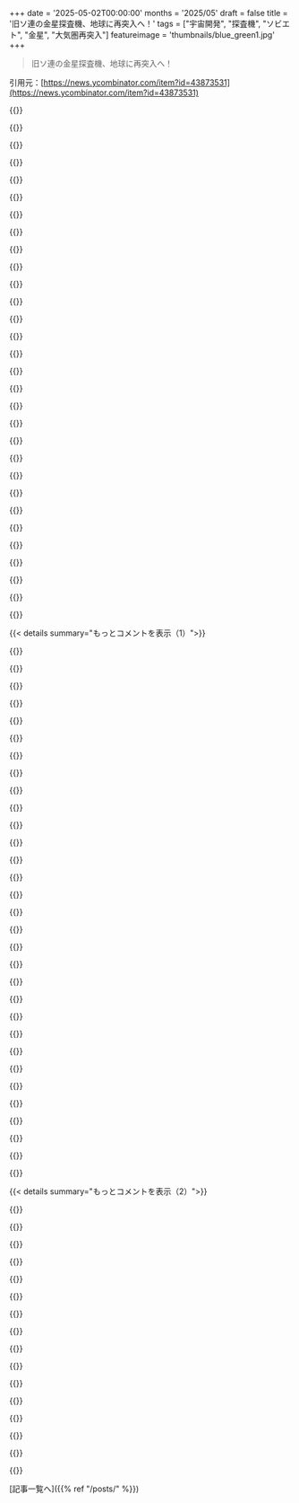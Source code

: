 +++
date = '2025-05-02T00:00:00'
months = '2025/05'
draft = false
title = '旧ソ連の金星探査機、地球に再突入へ！'
tags = ["宇宙開発", "探査機", "ソビエト", "金星", "大気圏再突入"]
featureimage = 'thumbnails/blue_green1.jpg'
+++

> 旧ソ連の金星探査機、地球に再突入へ！

引用元：[https://news.ycombinator.com/item?id=43873531](https://news.ycombinator.com/item?id=43873531)




{{<matomeQuote body="ソ連のベネラ探査機、カメラのレンズキャップ壊れて真っ暗な写真ばっかだったんだって。9〜12号機全部ダメだったらしい。さらに14号機は、キャップが表面圧縮試験器の真下に落ちて、金星の表面じゃなくてキャップの硬さ測っちゃったってさ。面白いような悲しいような話だよね。" userName="porphyra" createdAt="2025/05/02 20:41:57" color="#785bff">}}




{{<matomeQuote body="今考えるとウケるよね。ソ連時代にレンズキャップ設計の担当者とか、全部管理してた人とか想像してみてよ。" userName="FredPret" createdAt="2025/05/02 20:44:23" color="">}}




{{<matomeQuote body="ソ連だけじゃないよ。俺の高校の物理の先生、昔JPLでMars Climate Orbiterに関わってたんだって。打ち上げ成功して10ヶ月も飛んだのに、JPLはメートル法、Lockheed Martinはヤード・ポンド法使ってたせいで大気圏で爆発しちゃったらしい。先生はその失敗で精神的に参って、NASA辞めて高校教師になったって。良い先生だったけど、人生の成果がそんな風に消えちゃうなんてキツい話だよね。" userName="dluan" createdAt="2025/05/03 00:00:29" color="#45d325">}}




{{<matomeQuote body="ソ連での失敗の扱いについてだけど、西側の情報だけだと分かりにくいかも。俺の印象では、ソ連人も人間で、正直な技術的なミスで収容所行きとか、そこまで馬鹿じゃなかったと思う。政治的反論は厳罰だったけど、宇宙開発みたいな技術分野はインテリにとって比較的安全な場所で、多少の批判も許容されてたかもね。もちろん例外もあっただろうけど。" userName="kerkeslager" createdAt="2025/05/03 02:31:02" color="#45d325">}}




{{<matomeQuote body="これ見てみて。<br>https://en.wikipedia.org/wiki/Mars_Climate_Orbiter#Cause_of_..." userName="dekhn" createdAt="2025/05/03 01:31:10" color="">}}




{{<matomeQuote body="Wikipediaの記事についてだけど、NASAはLockheedじゃなくて、チェックを怠った自分たちに責任があるって言ってるね。問題に気づいたナビゲーターがいたのに、書類の記入ルールを守らなかったからって無視されたらしいよ。”よくあるお役所仕事”って感じだね。こんな環境でよく色々うまくいくよな、って思う。" userName="userbinator" createdAt="2025/05/03 02:10:57" color="#45d325">}}




{{<matomeQuote body="ロシア人としての意見ね。西側にはロシアを悪魔化する古い伝統があるんだよ。昔から今のメディアや映画までたくさん例が見つかる。良いニュースは報道せず、ロシア政府が赤ちゃんを生き埋めにしたとか、経済がダメだとか、否定的な報道ばっかり。特にソ連時代が一番悪魔化されてるって感じるな。" userName="anticodon" createdAt="2025/05/03 09:04:28" color="#ff5733">}}




{{<matomeQuote body="全体として、スターリンとソ連全体を同一視する人が多いのが問題だと思う。彼の時代以外や、第二次大戦で数千万人も失ったっていう背景は全然違う。今も続く戦争を見ると分かるように、例外的な人命損失はリーダーが命を全く気にしなくなるように追い詰めるみたいだね。辛い決断がすごく簡単になると、ディストピアまっしぐらだよ。" userName="somenameforme" createdAt="2025/05/03 06:34:33" color="#38d3d3">}}




{{<matomeQuote body="ジョージアで一度、金曜夜の混雑時に橋の手すりが大量に高速道路に落ちてくる事故があったんだ。あの時間帯の交通量考えたら、誰も怪我しなかったどころか、誰も死ななかったのは奇跡だよ。すぐさまDOTの責任者が、手すりを設置したcontractorを責めないでくれって懇願したんだ。原因究明は大事だけど、DOTの責任者は死ぬ可能性があった人々を一番心配すべきだろ。信じられないくらい場の空気を読めてない瞬間だったね。" userName="Mountain_Skies" createdAt="2025/05/03 12:23:04" color="#ff5733">}}




{{<matomeQuote body="Holodomorとか大規模な粛清はWW2よりずっと前に起きてるんだから、Sovietの弾圧に言い訳はきかないぜ。" userName="dsq" createdAt="2025/05/03 07:49:38" color="">}}




{{<matomeQuote body="いかにも規制当局の癒着か汚職の典型だね。誰と誰が寝てたとか／誰と誰が親戚だったとか、結局わかったの？" userName="lazide" createdAt="2025/05/03 12:54:10" color="">}}




{{<matomeQuote body="大規模な粛清は計画的だったけど、飢饉（「Holodomor」って論争もあるけどさ）はそうじゃないんだよ。飢饉はStalinの悲惨な農業政策が原因で起きたんで、意図的に人を殺そうとしたわけじゃないんだ。" userName="DiogenesKynikos" createdAt="2025/05/03 08:10:55" color="">}}




{{<matomeQuote body="規制当局が国民に奉仕するより請負業者をかばうことばかり気にしてるなら、それは明確な懸念材料だよね？" userName="lazide" createdAt="2025/05/04 05:29:37" color="">}}




{{<matomeQuote body="それは懸念材料だね！でも、その描写に国民への奉仕に反する点は何も見当たらなかったよ。あの時点では、国民に奉仕する唯一の方法は調査を開始することであって、何が悪くて誰が傷ついたかについて超予備的な声明を出すことじゃない。その見当違いの言動自体は、汚職の重大な兆候とは言えないと思うな。" userName="Dylan16807" createdAt="2025/05/04 06:25:43" color="">}}




{{<matomeQuote body="高校で物理を教える方が、Marsに宇宙船を着陸させるより、もっと多くの人にもっと役に立つぜ。" userName="SoftTalker" createdAt="2025/05/03 03:12:17" color="">}}




{{<matomeQuote body="簡単だよ。「調査します」だって？心配いらないね。「請負業者を責めるな」だって？心配だね。" userName="lazide" createdAt="2025/05/04 07:30:30" color="">}}




{{<matomeQuote body="”…the thing exploded in the atmosphere without ever reaching the surface because the team at JPL used metric while Lockheed Martin used imperial.”ってWikiで読んだばっかだよ、Mars Climate Orbiterの件ね。あの間違いの悲惨な影響を説明してる。こういうエラーの悲しいとこは、USがずっと繰り返してるとこ！Hubbleもめっちゃ金かかったImperial/Metricの失敗だったしね、あれはリカバリーできたけどさ。<br>USにいた時、ImperialかMetricかでアメリカ人とよく議論したけど、奴らの言い分はだいたい「神様がくれた単位をなんであのフランスの変なやつに譲らなきゃいけないんだ？」って感じか、それに近いことね。<br>新しいツールのコストが prohibitiveとか、他の怪しげな議論もしてたけど、もちろんそれ rubbish† （大局的に見れば長期的なメリットが初期コストを遥かに上回るからね）。<br>まあ、とにかく、どうやら神様はFrenchの味方らしい！<br>US outsideの多くの俺たちが oddで figure outできないのは、初期のAmerican Republicは horribleなImperial islandに対抗してFrenchと手を取り合ってたのに、なんでFrench systemを rejectしたのかってこと。<br>そうだよ、metricizationの初期の試みとか、FranceからUSへのtransit中にweights and measuresをseaでlossした件は知ってる。でもそのimpact考えると、かなり paltryなexcuseだよ。<br>It really is time you guys caught up with the rest of the world. Surely, it’s getting a bit too expensive to continue to lose spacecraft to whims of measurement.<br>__† Check how well Australia’s metric conversion went some 50 years ago. It’s a textbook example of how to go about it correctly. I know, I live there—we fuck things up more often than not but this one we got AOK right. If you ask kids at school today what various Imperial units are they’d likely say they’ve never heard of them." userName="hilbert42" createdAt="2025/05/03 18:17:25" color="#785bff">}}




{{<matomeQuote body="だって contractor’s health or wellbeingがここで at all concernなわけ？特に right at the beginningで no one has even said/done anything？<br>If you answer that question considering that corruption may indeed be involved, the answer is quite obvious no？" userName="lazide" createdAt="2025/05/04 10:31:57" color="">}}




{{<matomeQuote body="Oh that Commissarは fineだったって。It was the Commissar for Lens Cap Ejection Systems on Interplanetary Probes that got thrown under the avtobus." userName="staplung" createdAt="2025/05/02 21:30:46" color="">}}




{{<matomeQuote body="I’m American, and I fully support moving to the metric system. But it’s a tough sell for most people.<br>If someone is an adult, it’s a bunch of new information to learn, and unless they work in a field that involves measurements and math, it probably won’t be an obvious net positive for them.<br>The biggest benefit IMOは for future generations, who wouldn’t grow up having to memorize conversion factors for a bunch of ancient legacy units (feet per mile, teaspoons per cup, etc.) as well as having to do the conversions when working with people from outside the US.<br>I’d greatly appreciate it as someone who does a lot of hobby work in various fields, because metric measurementsは something I can use across all of them. But the impression I’ve gotten is that professionals in a single field are so used to working with whichever specific imperial units are relevant to them that it would be a wash. And since they’d have to redevelop all of that intuitive knowledge for the metric equivalent, they see it as a net negative." userName="blincoln" createdAt="2025/05/03 18:54:05" color="#785bff">}}




{{<matomeQuote body="So the reason to think corruption is that there’s no other reason to say that？<br>Well that’s not true. Incorrectly blaming a particular company in the heat of the moment could lead to harm or harassment, and it’s good to remind people to wait for a real investigation. The last thing the DOT wants at that point is even more avoidable mistakes.<br>And if it was motivated by corruption that statement seems like a bad idea. It draws a lot of attention to that specific contractor while telling people to wait for the investigation. If they are at fault, that extra attention is bad for them in the long run." userName="Dylan16807" createdAt="2025/05/04 14:16:42" color="">}}




{{<matomeQuote body="I heard the Commissar for Lens Cap Ejection Trajectory Modeling for Venusian Planetary Environments caught the brunt of the blame, but the real fault was with the Commissar for Lens Cap Ejection Trajectory Modeling for Venusian Atmospheric Dynamics, who got off scott free. Turns out he was the general’s nephew." userName="roughly" createdAt="2025/05/03 00:37:57" color="#38d3d3">}}




{{<matomeQuote body="And the classic accelerometer installed backward which doomed the Genesis mission sample return, although some bits were successfully recovered, the parachute never deployed." userName="cbanek" createdAt="2025/05/03 08:27:28" color="#ff5c5c">}}




{{<matomeQuote body="OK, let’s start here:<br>”If someone is an adult, it’s a bunch of new information to learn, and unless they work in a field that involves measurements and math, it probably won’t be an obvious net positive for them.”<br>Absolutely true！ So what does a country do to overcome the problems of familiarity and habit? First thing is not to scare the population and the best way to do that is with a friendly and sophisticated advertising campaign.<br>Before I go further I must point out that Australia, the UK and New Zealand had a much more difficult task than the US if or when it converts to Metric. Reason: our currency followed the LSD system—Pounds, Shillings and Pence—so we had the double-sized problem of converting both the currency and weights and measures. Right, the US has had decimal currency almost from its beginning. You’ve already a head start！ :-)<br>Pre decimal currency people in Australia, the UK and NZ had a mad system inherited from history where 12 pence = 1 shilling, 20 shilling = 1 pound (£). And there was an even madder unit called the guinea (gn) which is 21 shillings—that’s 1 shilling more than the pound or 252 pence/pennies (that’s madness but there are good historical reasons for it that go back centuries).<br>It used to be commonplace to see ads, store sales etc. like 14gn & 3/- (shillings)—that’s 297 shillings or 3,528 pennies (if I haven’t screwed the math up).<br>And that was only part of it, there’s a florin, a crown, half crown etc and a halfpenny. Everyone had to know all this stuff (if you didn’t you’d likely be robbed). A couple of examples in your parlance:<br>penny (1d) — 1¢, pennysixpence (6d) — 5¢, nickelshilling (12d) — 10¢, dime10 shillings (10/-) — $1, dollar<br>Every country that converted from LSD to decimal adopted the preferred 1-2-5 number series to minimize the number of coins, i..e.: 1, 2, 5, 10, 20,…. Same with the Euro. The US has somewhat screwed its coinage up with its beloved Quarter. When those of us who come from 1-2-5 series countries go to the US one of the first things we notice is how much loose change we accumulate in our pockets. The difference is amazing！<br>https://en.m.wikipedia.org/wiki/Preferred_number#1-2-5_serie... <br>https://en.m.wikipedia.org/wiki/Coin_problem<br>It’s worth noting that Australia’s main currency unit is the dollar (same basic structure as the US dollar) which is half the old pound. That was too much for the UK, tradition held them back, the old 20 shilling pound became the new 10 shilling pound sans name change. That meant a coarser granularity, the smallest unit (the new pence) is over twice that of the old. Of course, that led to price hikes. The UK then went on screw up its weights and measures conversion for the same reason.<br>As mentioned, everything counts on getting the population on side, here’s one of Australia’s decimal currency ads (even now it’s pretty good):<br>https://m.youtube.com/watch?v=Qm_Vtl2u1Hc †<br>A similar campaign was waged a little later with the weights and measures conversion. This is where Australia shined and it suggests your worry about conversion being a tough sell—which is true—has to be accepted and tackled head on. And that’s how it was done here.<br>What Australia’s Metric Conversion Board did was to cold-turkey the whole country from the outset just as happened with decimal currency—old coins and notes disappeared almost overnight, as soon as ’old’ cash was banked new coins and notes were issued.<br>Almost immediately, grocery items changed from pounds and ounces to kilograms/grams, pints/fluid ounces to litres, feet and inches to metres/cms. Suddenly, kids going back to school after holidays could only buy 30cm rules sans inches—both sides were only metric.<br>What’s more the government made it unlawful to sell new goods with Imperial measurements on them. Right, supermarket goods didn’t have both pounds/ounces and kilograms—only kilograms (of course manufacturers had time to tool up).<br>What happened? Well, a lot of whingeing for a few weeks and it was essentially all over. People adapted remarkably quickly. Teachers got rid of all those Imperial tables, and so on. Lumber changed, a 4x2” (OK, 2x4” in your lingo) became 100x50mm, and so on.<br>Oh, and I must say I lived though all that, I was a teenager when decimal currency came in. Even I bitched about not being able to buy a rule with both inches and centimeters on it. In fact, I had a friend who worked for the Metric Conversion Board and I used to whinge to him about it. It also worked both ways, I always had the latest lowdown on how the conversion was proceeding.<br>What happened after that? The country adjusted remarkably well and it now thinks metric by default (and that’s absolutely the key point). Both the US and the UK are largely metric in areas but neither think in metric by default. It’s not a cultural meme in either.<br>After everybody in Australia had become fully metrified the government reversed the ban on things marked with Imperial measurements (you’d never see groceries marked in Imperial units but you would see dual units on a 30cm rule nowadays. It was a great success with little pain.<br>Now look how the UK stuffed it up—or what not to do！ The UK started its metrication program in 1965 which is earlier than Australia yet it’s still a mess. Officially it’s a metric country and yet a huge amount of Imperial activity is still taking place. I recall around the time of Brexit some of Boris Johnson’s cohorts were even calling for the reintroduction of Imperial units. Moreover, you see the Imperial mindset everywhere even in the BBC, for example, doctors on medical programs frequently discuss patients weigh in stones—for heaven’s sake very few people in Australia would know what a ’stone’ is let alone that it’s 14lb.<br>What the British did was do precious little, they didn’t ban goods marked with Imperial measurements and so on, 60 years later it’s still largely an Imperial country.<br>__Edit, Ha, I’ve not seen that clip for many years but looking at it now I realize that it was produced by Artransa Park TV which was a subsidiary of the television network I worked for. I’d probably would never have made that connection if it were not for this post. Small world eh？" userName="hilbert42" createdAt="2025/05/04 01:03:25" color="#785bff">}}




{{<matomeQuote body="https://en.wikipedia.org/wiki/Kosmos_482<br>＞ Its landing module, which weighs 495 kilograms (1,091 lb), is highly likely to reach the surface of Earth in one piece as it was designed to withstand 300 G’s of acceleration and 100 atmospheres of pressure.Awesome! I don’t know how you can design for 300 G’s of acceleration!<br>すっげー！どうやって300 Gの加速度に耐えるように設計できるんだろ！？" userName="eh_why_not" createdAt="2025/05/02 21:17:38" color="#785bff">}}




{{<matomeQuote body="細かいこと言うと、300 Gs of decelerationじゃない？I know the math is basically the same, but technically the words a mean different things<br>計算はほぼ同じなのはわかるけど、技術的には言葉の意味って違うじゃん。" userName="dgrin91" createdAt="2025/05/02 21:23:00" color="">}}




{{<matomeQuote body="Acceleration is a vector. So if you apply the ”deceleration” long enough you’ll eventually be accelerating in the opposite direction. Without a frame of reference it’s all the same. Even with a frame of reference you’re still accelerating just that it’s in he opposite direction of the current velocity.<br>加速度はベクトルだよ。”減速”を十分長く続ければ、結局逆方向に加速することになる。基準点がないと全部同じ。基準点があっても、今の速度と逆方向に加速してるだけだよ。" userName="crazydoggers" createdAt="2025/05/02 21:34:41" color="#ff5733">}}




{{<matomeQuote body="I fly through trams in completely different directions depending on whether it accelerates or decelerates. So for sure a system’s design must consider more than just the magnitude of acceleration.<br>トラムに乗ってると、加速してるか減速してるかで全然違う方向に飛んでく感じがするよ。だから、システムの設計って加速度の大きさだけじゃなく、もっと色んなことを考慮しないといけないのは確かだね。" userName="Eduard" createdAt="2025/05/02 22:52:15" color="">}}




{{<matomeQuote body="There are electronics and gyroscopes designed for ＞9,000 G loads, in guided artillery shells.Aerospace is awesome.<br>誘導砲弾の中には、＞9,000 G loadsに耐えられる電子機器やジャイロスコープがあるんだぜ。Aerospaceってマジすごいわ。" userName="os2warpman" createdAt="2025/05/02 22:12:48" color="#785bff">}}




{{<matomeQuote body="88.2 m/s^2For well under a second though, typically artillery muzzle velocity is, what, two to three thousand feet a second？Still, it’s wild that guidance electronics and control mechanisms can survive that sort of acceleration.<br>88.2 m/s^2<br>まあ、1秒もかからない瞬間だけどね。普通、砲弾の初速って秒速何千 feet だっけ？それでも、誘導電子機器とか制御機構がそんな Acceleration に耐えられるってのはマジすごいよ。" userName="nandomrumber" createdAt="2025/05/03 02:36:02" color="">}}




{{< details summary="もっとコメントを表示（1）">}}

{{<matomeQuote body="There’s no need for the ”/s” on the end, there. Deceleration, and especially in this case with a natural frame of reference, deceleration is negative acceleration.<br>最後に”/s”付ける必要ないよ。Deceleration、特にこのケースみたいに自然な frame of reference がある場合、Deceleration は negative acceleration だから。" userName="JohnKemeny" createdAt="2025/05/02 21:36:41" color="">}}




{{<matomeQuote body="Overbuild everything. For things that might be fragile-ish like surface mounted electronics, cast the whole thing in resin. As a sibling poster has mentioned, we shoot things out of artillery tubes these days that have way harsher accelerations than 300g.<br>全部過剰なくらい頑丈に作っとけ。表面実装の electronics みたいなちょっと脆いかもしれないやつは、全体を resin で固めちゃう。他の投稿者も言ってたけど、最近は Artillery tubes で300Gよりずっとキツい accelerations がかかるものを撃ち出してるしな。" userName="WJW" createdAt="2025/05/02 23:37:24" color="#ff5733">}}




{{<matomeQuote body="Accelerationかdecelerationかはどうでもいいんだ： 大事なのは300 gsの力がかかるってこと。目閉じたら自分がslowかfastか、どっち向きか、even just standing stillかも分かんないだろ？" userName="anyfoo" createdAt="2025/05/02 23:18:10" color="">}}




{{<matomeQuote body="Without looking out the windowどうやってaccelerationかdecelerationか区別すんの？ You can’t. もし”well one way I fly to the back of the tram and the other the front”って言うなら、You’re arbitrarily associating ”front” with decelerate and ”back” with accelerate. 300gsは300gsだよ direction vector of the componentに関係なくね。＞So for sure a system’s design must consider more than just the magnitude of acceleration. 何をconsiderすんの？Acceleration up？ Down？ Left？ 20%x,30%y,40%z？There’s an infinite number of directions." userName="crazydoggers" createdAt="2025/05/02 23:34:02" color="#ff5733">}}




{{<matomeQuote body="More stringentlyに言うと、decelerationはdecreasing the magnitude of the velocity vectorだと思うな。If acceleration can be negative, so can speed. A negative speed with negative acceleration would not imply deceleration？" userName="rightbyte" createdAt="2025/05/02 23:41:00" color="">}}




{{<matomeQuote body="＞88.2 m/s^2Isn’t that more like 9g？" userName="MathMonkeyMan" createdAt="2025/05/03 03:53:04" color="">}}




{{<matomeQuote body="Sure you can. You just need a luminiferous aether detector." userName="stickfigure" createdAt="2025/05/03 01:14:10" color="">}}




{{<matomeQuote body="300g is nuts. Electronics in a shellはone thing、this is a landing craft. In a prior life my designsは12g aerial drop loadsをsurviveしなきゃいけなくて、pretty robustにしなきゃダメだったよ。" userName="MarkMarine" createdAt="2025/05/03 01:52:45" color="#38d3d3">}}




{{<matomeQuote body="That vacuum tubes(!) were part of that package, and were able to be that robust, still floors me every time I think about it." userName="Baeocystin" createdAt="2025/05/03 03:17:05" color="">}}




{{<matomeQuote body="Of course, my bad. Otherwise the speed of light would have to be constant in any reference frame, and that would just be ridiculous." userName="anyfoo" createdAt="2025/05/03 02:07:09" color="">}}




{{<matomeQuote body="Well to be fair, the person you reply to has a point. There’s a continuous range of directions, but even though I’m no spaceship engineer, I suspect they’re probably engineered to withstand acceleration better in some directions than others, given that pretty much only their thrust method, as well as gravity at source and destination, will actually be able to apply any acceleration." userName="anyfoo" createdAt="2025/05/03 02:04:54" color="#45d325">}}




{{<matomeQuote body="”The enemy’s gate is down。" userName="ryandrake" createdAt="2025/05/02 23:53:04" color="">}}




{{<matomeQuote body="宇宙船って、加速度がいつも床にかかるように船体ごと回したりするんだってさ。そうやって設計するんだね。" userName="FredPret" createdAt="2025/05/02 23:30:02" color="">}}




{{<matomeQuote body="物理の話としてはそれは違うよ。減速も加速なんだから。加速ってのは単に速度が変わることなんだよ。" userName="Rover222" createdAt="2025/05/03 00:37:19" color="">}}




{{<matomeQuote body="もし軌道を見てみたい人がいたら、ここで確認できるよ。https://www.n2yo.com/passes/?s=6073" userName="casylum" createdAt="2025/05/03 03:31:29" color="#785bff">}}




{{<matomeQuote body="電車が急カーブ曲がって横に体が投げ出されるとき、あの電車の動きの変化なんて言う？減速って言葉は「野菜」みたいに便利だけど、厳密な技術用語じゃないんだよね。「トマト」は厳密には果物だけど、野菜って言うのも便利じゃん？物理的には速度の変化（方向も大きさも）全部が加速だから、設計者はあらゆる方向の加速を考える必要があるって言うのは正しいんだ。電車に座席があるのも、宇宙船みたいに体固定しないのもそのためだね。パブで友達に「電車の急ブレーキで席から吹っ飛んだわー」って言うのに、正確なベクトル説明しないのと同じで、減速って言葉は日常会話で使うのに便利なんだよ。" userName="agurk" createdAt="2025/05/03 10:59:41" color="#785bff">}}




{{<matomeQuote body="wikipediaによると、M777 howitzerって典型的な榴弾砲は、砲身長5.08m、砲口速度827m/sなんだって。これから計算すると、砲弾にかかる加速度は約7000Gになるらしい。9000Gよりちょっと低いけど、だいたい同じぐらいのレベルだね。ExcaliburとかBONUSみたいな最近の砲弾は、これだけ高い加速度にも耐えられるように精密に作られてるんだってさ。" userName="af78" createdAt="2025/05/03 06:06:06" color="#ff5733">}}




{{<matomeQuote body="銃のスコープって、最低でも500Gに耐えられる設計なんだってさ。これが反動（recoil）の時のだいたいのGらしいよ。" userName="numpad0" createdAt="2025/05/03 07:08:43" color="">}}




{{<matomeQuote body="あと、John Stappっていう人がロケットスレッドで40G超えの加速と26Gの減速に耐えたって話もヤバいよね。彼が一番ダメージ受けたのは減速の時だったと思うな。" userName="consumer451" createdAt="2025/05/03 09:16:06" color="#785bff">}}




{{<matomeQuote body="速度ベクトルの大きさって、見る場所によって変わるんだよね。太陽系を旅する宇宙船から同じ物体の速度を測ったら、地球から測るのとは違う答えになるんだ。だから物理学では加速と減速を区別しないんだよ。ある場所から加速に見えるものが、別の場所からは減速に見えるんだ。" userName="DiogenesKynikos" createdAt="2025/05/03 08:16:08" color="">}}




{{<matomeQuote body="記事だと±3.1日ってなってるけど、筆者が新しい記事書いてて（ホームページ行って最新記事クリックしてspace.comのリンク¹見てみて）それだとMay 10, ±2.2日だってさ。そろそろタイムゾーンも必要になってくる範囲だね！Via Wikipedia²、これもすぐ更新されるだろうし、このページも最新の推定値を更新し続けるって書いてるよ：https://sattrackcam.blogspot.com/2025/04/kosmos-842-descent-...¹ https://www.space.com/space-exploration/launches-spacecraft/...² https://en.m.wikipedia.org/wiki/Kosmos_482" userName="Aachen" createdAt="2025/05/03 06:08:32" color="#38d3d3">}}




{{<matomeQuote body="May 9thもその範囲内じゃん。いやー、モスクワのパレードに当たったりしたらマジ皮肉だよね…" userName="af78" createdAt="2025/05/03 09:21:43" color="">}}




{{<matomeQuote body="残念ながら軌道の傾斜角的に、そこまで北に落ちることはないみたいだよ。" userName="hvenev" createdAt="2025/05/03 13:53:38" color="">}}




{{<matomeQuote body="Kremlinのプロパガンダは輝かしい過去に依存。May 9thやUSSRの宇宙開発はその象徴。彼らが偶像化するのは改変された歴史。その象徴である探査機が、その偶像化する者たち（Moscowのパレード参加者）に当たるのは皮肉。現実が反撃するって感じだね。" userName="ordu" createdAt="2025/05/03 11:58:41" color="#785bff">}}




{{<matomeQuote body="この宇宙船は旧USSRの国力誇示のため。Moscowの軍事パレードは今のRussianが旧USSRの栄光（Europe征服など）を模倣し軍事力誇示する場（ «Можем повторить» ）。つまり、過去の象徴が現在の模倣者に当たるのは、テロリストが自作爆弾で自爆するような皮肉だよ。" userName="af78" createdAt="2025/05/03 11:13:53" color="#ff33a1">}}




{{<matomeQuote body="そう？「戦える男たちの人口の80％を失って、首都もドイツの攻撃であと一歩で取られそうになったけど、そこから流れを変えた」ってことや、他の連合国との競争についても言及すべきじゃない？まあ、それが起こったことだけどね。Victory Dayはロシアではほぼ最大の祝日だし。" userName="mapt" createdAt="2025/05/03 14:55:45" color="#38d3d3">}}




{{<matomeQuote body="悲しいけど、色んな意味でそれは事実だよ。彼らは第二次世界大戦にNazi Germanyの同盟国として参戦したんだ。Germanyが必然的に彼らに矛先を向けた時、彼らが招いた混乱から彼らを引っ張り出したのは、俺たち西側全体、特に俺の国が大きな犠牲を払って果たした役割なんだ。なのに、そう長く経たないうちに彼らは俺たちに敵対した。東ヨーロッパを占領し、鉄の規律で支配して、その後の80年間を自分たちがヒーローで、全て自分たちだけでやったっていう物語を作り上げるのに費やしたんだ。" userName="eitland" createdAt="2025/05/03 14:00:45" color="#785bff">}}




{{<matomeQuote body="同意せざるを得ないね、技術的には本当だ。正直、技術的以上のもっと本当のことだよ。でも、第二次世界大戦の終わりについてそんな言葉で話すのは、愛を4文字の言葉って言うのと同じくらい正確だね。" userName="egorfine" createdAt="2025/05/03 14:45:40" color="">}}




{{<matomeQuote body="彼らが俺たちに敵対したって言うのは誤解を招くよ。彼らは決して俺たちの味方じゃなかったけど、Hitlerの方がもっと大きな脅威だった。USは降伏後にJapanに核を使ったんだ（調べてみてよ—書類は10年前に機密解除されてる）。あれは、ロシアに全ヨーロッパを取ろうとしても勝てないって確信させるためのブラフだったんだよ。" userName="hedora" createdAt="2025/05/03 14:45:17" color="">}}




{{<matomeQuote body="”降伏後”は誤解を生むね。https://blog.nuclearsecrecy.com/2022/05/06/did-the-japanese-...がここでの既知の事実についてよくまとめてるよ。日本国内に降伏したい派閥は確かにいたけど、正式な試みはなかったみたい。実際、最初の（条件付きの）降伏のせいで政府を倒そうとするクーデター未遂があったくらいだし。" userName="boulos" createdAt="2025/05/03 16:48:57" color="#38d3d3">}}

{{</details>}}




{{< details summary="もっとコメントを表示（2）">}}

{{<matomeQuote body="それは40年代から公開されてる証拠（決定的じゃないけど示唆的なやつ）だけを引用してるだけだよ。筆者は最近機密解除されたこと聞いてないみたいだね。そっちだと、外交ルートで申し出があった（これは通常、公的で正式な降伏の前に起きること）って書いてあって、ホワイトハウスは知ってたのにメッセージを無視したんだってさ。君がリンクしたやつは、実際のメッセージを見れた情報源を引用してるのに、今や検証済みのその信憑性を覆そうとしてるんだ。" userName="hedora" createdAt="2025/05/06 16:25:53" color="">}}




{{<matomeQuote body="＞ソ連がヨーロッパの半分を征服した80周年<br>何百万もの犠牲を出してNaziを倒したって言うのに変な言い方だね。" userName="MSFT_Edging" createdAt="2025/05/03 11:21:03" color="">}}




{{<matomeQuote body="UkraineとBelarusが人口比で最も高い犠牲者を出したんだ。現代のRussiaが、他の人の血で得た結果を自分の手柄にしようとしてるのはおかしい。" userName="af78" createdAt="2025/05/03 13:20:15" color="#ff5733">}}




{{<matomeQuote body="彼らはちょっと長居しすぎただけさ。" userName="meindnoch" createdAt="2025/05/03 11:30:35" color="">}}




{{<matomeQuote body="彼らは両方やったんだよ。Naziは倒したけど、東ヨーロッパを”解放”したわけじゃない。ただ一つの占領者を別の占領者に置き換えただけだ。" userName="mcv" createdAt="2025/05/03 11:35:15" color="#ff5733">}}




{{<matomeQuote body="ナチスを倒すのを助けたんだよ＊" userName="EasyMark" createdAt="2025/05/03 14:06:27" color="">}}




{{<matomeQuote body="Sovietsが断然多くの戦いをやって死んだんだよ。もちろんそれはあの残忍で非人道的な体制のせいでもあるけどね：兵士は自殺行為みたいな人間波状攻撃に送られたし、Stalinは彼らの命を気にしなかったから武器もなかった時もあった。でもソ連はGerman軍の主力を相手にして、本当に彼らを倒したんだ。Nazisを打ち破ったのはNorth AfricaでもNormandyでもなくRussiaだったんだよ。" userName="mcv" createdAt="2025/05/03 23:50:36" color="#45d325">}}




{{<matomeQuote body="そしてその大きな勝利を悪用してEastern Europeanの国々を傀儡国家として吸収しようとしたんだよ。彼らがHitlerみたいに自分たちの野心のためにやってなかったなんてフリはやめようよ。Stalinは市民や軍の命を全く気にしてなかったから、何百万もの犠牲者は防げたかもしれないんだ。" userName="EasyMark" createdAt="2025/05/03 14:06:09" color="">}}




{{<matomeQuote body="former-Nazi alliesのSoviet Unionのこと言ってる？" userName="EndsOfnversion" createdAt="2025/05/03 11:32:21" color="">}}




{{<matomeQuote body="そう、機会があればすぐにAlliesが喜んで組んだformer Nazi alliesだよ。あれは一度きりのことで、Westは二度と自分たちを公然とNazisと呼ぶ勢力とは組まないだろうね。あれ、待って、今Westはまさにそれをやってるじゃん。相対的なモラリズムはWestのお得意だよ。" userName="Mountain_Skies" createdAt="2025/05/03 12:18:00" color="">}}




{{<matomeQuote body="さらに明確にするけど、Katyn massacreを起こしたSoviet Unionのこと話してる？" userName="EndsOfnversion" createdAt="2025/05/03 14:07:57" color="">}}




{{<matomeQuote body="喜びなんてなかったよ、あれはもっと悪い敵を倒すための都合の良いパートナーシップだっただけさ。WestはNazisとの戦いでの犠牲以外で、Sovietsみたいに1000万人＋も自分の国民を飢えさせたり殺したりなんてしなかったよ。" userName="EasyMark" createdAt="2025/05/03 14:07:24" color="">}}




{{<matomeQuote body="彼らは約1000万人を飢えさせて、さらに1000万人を殺したんだ。総損失は約2660万人だよ。比較すると、Germanの強制収容所では約600万人を殺したけど、Russiaは僕たちの味方だったから、この二つの数字を比較したがらないんだ。" userName="hedora" createdAt="2025/05/03 15:08:37" color="#ff33a1">}}




{{<matomeQuote body="彼らがNazisと一緒にworld warを始めたのを忘れるなよ。" userName="ponector" createdAt="2025/05/03 13:36:29" color="">}}




{{<matomeQuote body="ブログ記事によると、再突入の時間はどうやら将来の未知の太陽活動にいくらか左右されて、推定誤差の原因になってるらしいね。なんでこうなるの？太陽風ってこんな密度の高い物体の速度に影響するほど強いの？" userName="rich_sasha" createdAt="2025/05/03 08:48:25" color="#785bff">}}

{{</details>}}



[記事一覧へ]({{% ref "/posts/" %}})
